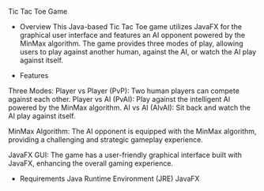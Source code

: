 Tic Tac Toe Game

- Overview
This Java-based Tic Tac Toe game utilizes JavaFX for the graphical user interface and features an AI opponent powered by the MinMax algorithm. The game provides three modes of play, allowing users to play against another human, against the AI, or watch the AI play against itself.

- Features

Three Modes:
Player vs Player (PvP): Two human players can compete against each other.
Player vs AI (PvAI): Play against the intelligent AI powered by the MinMax algorithm.
AI vs AI (AIvAI): Sit back and watch the AI play against itself.

MinMax Algorithm:
The AI opponent is equipped with the MinMax algorithm, providing a challenging and strategic gameplay experience.

JavaFX GUI:
The game has a user-friendly graphical interface built with JavaFX, enhancing the overall gaming experience.


- Requirements
Java Runtime Environment (JRE)
JavaFX
